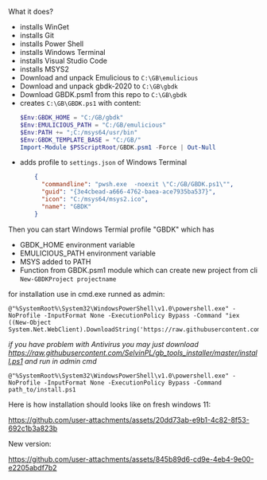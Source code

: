 What it does?

- installs WinGet
- installs Git
- installs Power Shell
- installs Windows Terminal
- installs Visual Studio Code
- installs MSYS2
- Download and unpack Emulicious to `C:\GB\emulicious`
- Download and unpack gbdk-2020 to `C:\GB\gbdk`
- Download GBDK.psm1 from this repo to `C:\GB\gbdk`
- creates  `C:\GB\GBDK.ps1` with content:
  ```ps1
  $Env:GBDK_HOME = "C:/GB/gbdk"
  $Env:EMULICIOUS_PATH = "C:/GB/emulicious"
  $Env:PATH += ";C:/msys64/usr/bin"
  $Env:GBDK_TEMPLATE_BASE = "C:/GB/"
  Import-Module $PSScriptRoot/GBDK.psm1 -Force | Out-Null
  ```
- adds profile to `settings.json` of Windows Terminal
  ```json
      {
        "commandline": "pwsh.exe  -noexit \"C:/GB/GBDK.ps1\"",
        "guid": "{3e4cbead-a666-4762-baea-ace7935ba537}",
        "icon": "C:/msys64/msys2.ico",
        "name": "GBDK"
      }
  ```

Then you can start Windows Termial profile "GBDK" which has 
- GBDK_HOME environment variable
- EMULICIOUS_PATH environment variable
- MSYS added to PATH
- Function from GBDK.psm1 module which can create new project from cli `New-GBDKProject projectname`

for installation use in cmd.exe runned as admin:
```
@"%SystemRoot%\System32\WindowsPowerShell\v1.0\powershell.exe" -NoProfile -InputFormat None -ExecutionPolicy Bypass -Command "iex ((New-Object System.Net.WebClient).DownloadString('https://raw.githubusercontent.com/SelvinPL/gb_tools_installer/master/install.ps1'))"
```
*if you have problem with Antivirus you may just download https://raw.githubusercontent.com/SelvinPL/gb_tools_installer/master/install.ps1
and run in admin cmd*
```
@"%SystemRoot%\System32\WindowsPowerShell\v1.0\powershell.exe" -NoProfile -InputFormat None -ExecutionPolicy Bypass -Command path_to/install.ps1
```

Here is how installation should looks like on fresh windows 11:

https://github.com/user-attachments/assets/20dd73ab-e9b1-4c82-8f53-692c1b3a823b

New version:

https://github.com/user-attachments/assets/845b89d6-cd9e-4eb4-9e00-e2205abdf7b2


